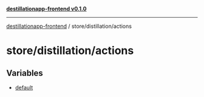 [**destillationapp-frontend v0.1.0**](../../../README.md)

***

[destillationapp-frontend](../../../modules.md) / store/distillation/actions

# store/distillation/actions

## Variables

- [default](variables/default.md)
